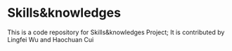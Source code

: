 # Skills&amp;knowledges
This is a code repository  for  Skills&amp;knowledges Project;
It is contributed by Lingfei Wu and  Haochuan Cui
